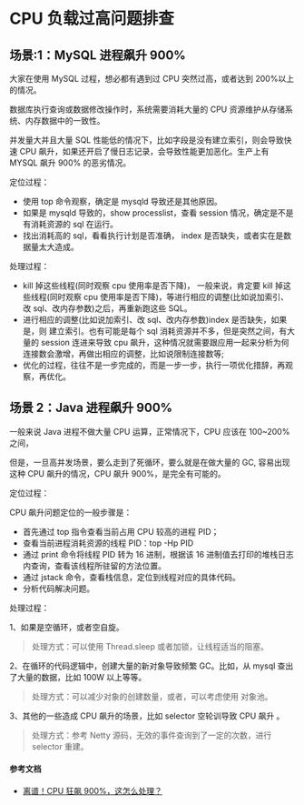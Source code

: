 # CPU 负载过高问题排查

## 场景:1：MySQL 进程飙升 900%

大家在使用 MySQL 过程，想必都有遇到过 CPU 突然过高，或者达到 200%以上的情况。

数据库执行查询或数据修改操作时，系统需要消耗大量的 CPU 资源维护从存储系统、内存数据中的一致性。

并发量大并且大量 SQL 性能低的情况下，比如字段是没有建立索引，则会导致快速 CPU 飙升，如果还开启了慢日志记录，会导致性能更加恶化。生产上有 MYSQL 飙升 900% 的恶劣情况。

定位过程：

- 使用 top 命令观察，确定是 mysqld 导致还是其他原因。
- 如果是 mysqld 导致的，show processlist，查看 session 情况，确定是不是有消耗资源的 sql 在运行。
- 找出消耗高的 sql，看看执行计划是否准确， index 是否缺失，或者实在是数据量太大造成。

处理过程：

- kill 掉这些线程(同时观察 cpu 使用率是否下降)， 一般来说，肯定要 kill 掉这些线程(同时观察 cpu 使用率是否下降)，等进行相应的调整(比如说加索引、改 sql、改内存参数)之后，再重新跑这些 SQL。
- 进行相应的调整(比如说加索引、改 sql、改内存参数)index 是否缺失，如果是，则 建立索引。也有可能是每个 sql 消耗资源并不多，但是突然之间，有大量的 session 连进来导致 cpu 飙升，这种情况就需要跟应用一起来分析为何连接数会激增，再做出相应的调整，比如说限制连接数等;
- 优化的过程，往往不是一步完成的，而是一步一步，执行一项优化措辞，再观察，再优化。

## 场景 2：Java 进程飙升 900%

一般来说 Java 进程不做大量 CPU 运算，正常情况下，CPU 应该在 100~200% 之间，

但是，一旦高并发场景，要么走到了死循环，要么就是在做大量的 GC, 容易出现这种 CPU 飙升的情况，CPU 飙升 900%，是完全有可能的。

定位过程：

CPU 飙升问题定位的一般步骤是：

- 首先通过 top 指令查看当前占用 CPU 较高的进程 PID；
- 查看当前进程消耗资源的线程 PID：top -Hp PID
- 通过 print 命令将线程 PID 转为 16 进制，根据该 16 进制值去打印的堆栈日志内查询，查看该线程所驻留的方法位置。
- 通过 jstack 命令，查看栈信息，定位到线程对应的具体代码。
- 分析代码解决问题。

处理过程：

1、如果是空循环，或者空自旋。

> 处理方式：可以使用 Thread.sleep 或者加锁，让线程适当的阻塞。

2、在循环的代码逻辑中，创建大量的新对象导致频繁 GC。比如，从 mysql 查出了大量的数据，比如 100W 以上等等。

> 处理方式：可以减少对象的创建数量，或者，可以考虑使用 对象池。

3、其他的一些造成 CPU 飙升的场景，比如 selector 空轮训导致 CPU 飙升 。

> 处理方式：参考 Netty 源码，无效的事件查询到了一定的次数，进行 selector 重建。

#### 参考文档

- [离谱！CPU 狂飙 900%，这怎么处理？](https://mp.weixin.qq.com/s/nibiyuuvn8sytJEippTRTg)
